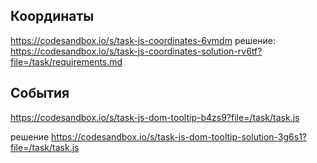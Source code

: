 ## Координаты
https://codesandbox.io/s/task-js-coordinates-6vmdm
решение: https://codesandbox.io/s/task-js-coordinates-solution-rv6tf?file=/task/requirements.md

## События

https://codesandbox.io/s/task-js-dom-tooltip-b4zs9?file=/task/task.js

решение https://codesandbox.io/s/task-js-dom-tooltip-solution-3g6s1?file=/task/task.js